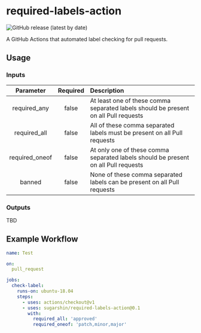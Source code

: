 # required-labels-action

![GitHub release (latest by date)](https://img.shields.io/github/v/release/sugarshin/required-labels-action?include_prereleases)

A GitHub Actions that automated label checking for pull requests.

## Usage

### Inputs

|Parameter|Required|Description|
|:--:|:--:|:--|
|required_any|false|At least one of these comma separated labels should be present on all Pull requests|
|required_all|false|All of these comma separated labels must be present on all Pull requests|
|required_oneof|false|At only one of these comma separated labels should be present on all Pull requests|
|banned|false|None of these comma separated labels can be present on all Pull requests|

### Outputs

TBD

## Example Workflow

```yaml
name: Test

on:
  pull_request

jobs:
  check-label:
    runs-on: ubuntu-18.04
    steps:
      - uses: actions/checkout@v1
      - uses: sugarshin/required-labels-action@0.1
        with:
          required_all: 'approved'
          required_oneof: 'patch,minor,major'
```
